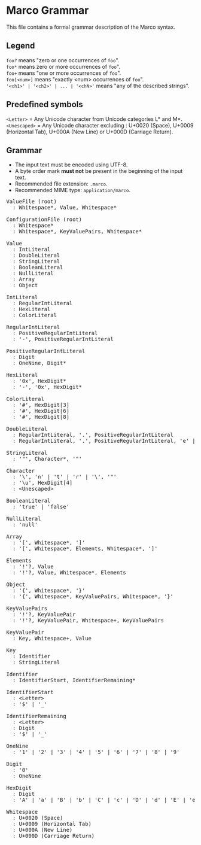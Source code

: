 # Marco Grammar

This file contains a formal grammar description of the Marco syntax.  

## Legend

`foo?` means "zero or one occurrences of `foo`".  
`foo*` means zero or more occurrences of `foo`".  
`foo+` means "one or more occurrences of `foo`".  
`foo[<num>]` means "exactly &lt;num&gt; occurrences of `foo`".  
`'<ch1>' | '<ch2>' | ... | '<chN>'` means "any of the described strings".

## Predefined symbols

`<Letter>` = Any Unicode character from Unicode categories L* and M*.  
`<Unescaped>` = Any Unicode character excluding : U+0020 (Space), U+0009 (Horizontal Tab), U+000A (New Line) or U+000D (Carriage Return).

## Grammar

- The input text must be encoded using UTF-8.
- A byte order mark **must not** be present in the beginning of the input text.
- Recommended file extension: `.marco`.
- Recommended MIME type: `application/marco`.

<pre>
ValueFile (root)
  : Whitespace*, Value, Whitespace*

ConfigurationFile (root)
  : Whitespace*
  : Whitespace*, KeyValuePairs, Whitespace*

Value
  : IntLiteral
  : DoubleLiteral
  : StringLiteral
  : BooleanLiteral
  : NullLiteral
  : Array
  : Object

IntLiteral
  : RegularIntLiteral
  : HexLiteral
  : ColorLiteral

RegularIntLiteral
  : PositiveRegularIntLiteral
  : '-', PositiveRegularIntLiteral

PositiveRegularIntLiteral
  : Digit
  : OneNine, Digit*

HexLiteral
  : '0x', HexDigit*
  : '-', '0x', HexDigit*

ColorLiteral
  : '#', HexDigit[3]
  : '#', HexDigit[6]
  : '#', HexDigit[8]

DoubleLiteral
  : RegularIntLiteral, '.', PositiveRegularIntLiteral
  : RegularIntLiteral, '.', PositiveRegularIntLiteral, 'e' | 'E', PositiveRegularIntLiteral

StringLiteral
  : '"', Character*, '"'

Character
  : '\', 'n' | 't' | 'r' | '\', '"'
  : '\u', HexDigit[4]
  : &lt;Unescaped&gt;

BooleanLiteral
  : 'true' | 'false'

NullLiteral
  : 'null'

Array
  : '[', Whitespace*, ']'
  : '[', Whitespace*, Elements, Whitespace*, ']'

Elements
  : '!'?, Value
  : '!'?, Value, Whitespace*, Elements

Object
  : '{', Whitespace*, '}'
  : '{', Whitespace*, KeyValuePairs, Whitespace*, '}'

KeyValuePairs
  : '!'?, KeyValuePair
  : '!'?, KeyValuePair, Whitespace+, KeyValuePairs

KeyValuePair
  : Key, Whitespace+, Value

Key
  : Identifier
  : StringLiteral

Identifier
  : IdentifierStart, IdentifierRemaining*

IdentifierStart
  : &lt;Letter&gt;
  : '$' | '_'

IdentifierRemaining
  : &lt;Letter&gt;
  : Digit
  : '$' | '_'

OneNine
  : '1' | '2' | '3' | '4' | '5' | '6' | '7' | '8' | '9'

Digit
  : '0'
  : OneNine

HexDigit
  : Digit
  : 'A' | 'a' | 'B' | 'b' | 'C' | 'c' | 'D' | 'd' | 'E' | 'e' | 'F' | 'f'

Whitespace
  : U+0020 (Space)
  : U+0009 (Horizontal Tab)
  : U+000A (New Line)
  : U+000D (Carriage Return)
</pre>